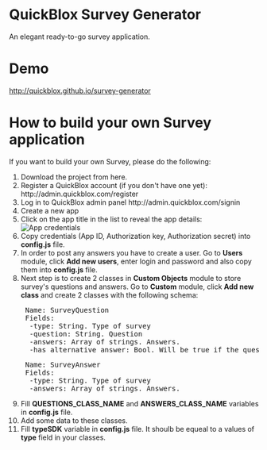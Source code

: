 QuickBlox Survey Generator
=====

An elegant ready-to-go survey application.

# Demo
http://quickblox.github.io/survey-generator

# How to build your own Survey application

If you want to build your own Survey, please do the following:

<ol>
<li>Download the project from here.</li>
<li>Register a QuickBlox account (if you don't have one yet): http://admin.quickblox.com/register</li>
<li>Log in to QuickBlox admin panel http://admin.quickblox.com/signin</li>
<li>Create a new app</li>
<li>Click on the app title in the list to reveal the app details:
<img src="https://cloud.githubusercontent.com/assets/373137/10630906/fdfc8156-77e2-11e5-82e7-fa50ab5e4f6f.png" alt="App credentials"/>
</li>
<li>Copy credentials (App ID, Authorization key, Authorization secret) into <b>config.js</b> file.</li>
<li>In order to post any answers you have to create a user. Go to <b>Users</b> module, click <b>Add new users</b>, enter login and password and also copy them into <b>config.js</b> file.</li>
<li>Next step is to create 2 classes in <b>Custom Objects</b> module to store survey's questions and answers. Go to <b>Custom</b> module, click <b>Add new class</b> and create 2 classes with the following schema:
 
<pre>
 Name: SurveyQuestion
 Fields:
  -type: String. Type of survey
  -question: String. Question
  -answers: Array of strings. Answers.
  -has_alternative_answer: Bool. Will be true if the question has an alternative answer (textarea)
</pre>
<pre>
 Name: SurveyAnswer
 Fields:
  -type: String. Type of survey
  -answers: Array of strings. Answers.
</pre>
</li>
<li>Fill <b>QUESTIONS_CLASS_NAME</b> and <b>ANSWERS_CLASS_NAME</b> variables in <b>config.js</b> file.</li>
<li>Add some data to these classes.</li>
<li>Fill <b>typeSDK</b> variable in <b>config.js</b> file. It shoulb be equeal to a values of <b>type</b> field in your classes.</li>
 </ol>
